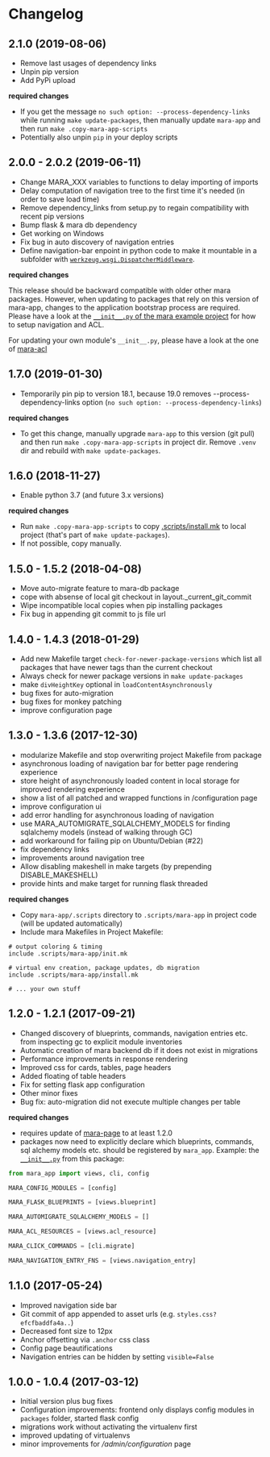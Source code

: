 # Changelog

## 2.1.0 (2019-08-06)

- Remove last usages of dependency links 
- Unpin pip version
- Add PyPi upload

**required changes**

- If you get the message `no such option: --process-dependency-links` while running `make update-packages`, then manually update `mara-app` and then run `make .copy-mara-app-scripts`
- Potentially also unpin `pip` in your deploy scripts


## 2.0.0 - 2.0.2 (2019-06-11)

- Change MARA_XXX variables to functions to delay importing of imports
- Delay computation of navigation tree to the first time it's needed (in order to save load time)
- Remove dependency_links from setup.py to regain compatibility with recent pip versions
- Bump flask & mara db dependency
- Get working on Windows
- Fix bug in auto discovery of navigation entries
- Define navigation-bar enpoint in python code to make it mountable in a subfolder
  with [`werkzeug.wsgi.DispatcherMiddleware`](http://flask.pocoo.org/docs/1.0/patterns/appdispatch/).


**required changes**

This release should be backward compatible with older other mara packages. However, when updating to packages that rely on this version of mara-app, changes to the application bootstrap process are required. Please have a look at the [`__init__.py` of the mara example project](https://github.com/mara/mara-example-project/blob/master/app/ui/__init__.py) for how to setup navigation and ACL.

For updating your own module's `__init__.py`, please have a look at the one of [mara-acl](https://github.com/mara/mara-example-project/blob/master/app/ui/__init__.py)  


## 1.7.0 (2019-01-30)

- Temporarily pin pip to version 18.1, because 19.0 removes --process-dependency-links option (`no such option: --process-dependency-links`)


**required changes**

- To get this change, manually upgrade `mara-app` to this version (git pull) and then run `make .copy-mara-app-scripts` in project dir. Remove `.venv` dir and rebuild with `make update-packages`.


## 1.6.0 (2018-11-27)

- Enable python 3.7 (and future 3.x versions)

**required changes**

- Run `make .copy-mara-app-scripts` to copy [.scripts/install.mk](https://github.com/mara/mara-app/blob/master/.scripts/install.mk) to local project (that's part of `make update-packages`). 
- If not possible, copy manually.


## 1.5.0 - 1.5.2 (2018-04-08)

- Move auto-migrate feature to mara-db package
- cope with absense of local git checkout in layout._current_git_commit
- Wipe incompatible local copies when pip installing packages 
- Fix bug in appending git commit to js file url


## 1.4.0 - 1.4.3 (2018-01-29)

- Add new Makefile target `check-for-newer-package-versions` which list all packages that have newer tags than the current checkout
- Always check for newer package versions in `make update-packages`
- make `divHeightKey` optional in `loadContentAsynchronously`
- bug fixes for auto-migration
- bug fixes for monkey patching
- improve configuration page
 


## 1.3.0 - 1.3.6 (2017-12-30)

- modularize Makefile and stop overwriting project Makefile from package 
- asynchronous loading of navigation bar for better page rendering experience
- store height of asynchronously loaded content in local storage for improved rendering experience
- show a list of all patched and wrapped functions in /configuration page 
- improve configuration ui
- add error handling for asynchronous loading of navigation 
- use MARA_AUTOMIGRATE_SQLALCHEMY_MODELS for finding sqlalchemy models (instead of walking through GC)
- add workaround for failing pip on Ubuntu/Debian (#22)
- fix dependency links
- improvements around navigation tree
- Allow disabling makeshell in make targets (by prepending DISABLE_MAKESHELL)
- provide hints and make target for running flask threaded

**required changes**

- Copy `mara-app/.scripts` directory to `.scripts/mara-app` in project code (will be updated automatically)
- Include mara Makefiles in Project Makefile:

```
# output coloring & timing
include .scripts/mara-app/init.mk

# virtual env creation, package updates, db migration
include .scripts/mara-app/install.mk

# ... your own stuff
```


## 1.2.0 - 1.2.1 (2017-09-21)

- Changed discovery of blueprints, commands, navigation entries etc. from inspecting gc to explicit module inventories
- Automatic creation of mara backend db if it does not exist in migrations
- Performance improvements in response rendering
- Improved css for cards, tables, page headers 
- Added floating of table headers
- Fix for setting flask app configuration
- Other minor fixes
- Bug fix: auto-migration did not execute multiple changes per table

**required changes**

- requires update of [mara-page](https://github.com/mara/mara-page) to at least 1.2.0
- packages now need to explicitly declare which blueprints, commands, sql alchemy models etc. should be registered by `mara_app`. Example: the [`__init__.py`](https://github.com/mara/mara-app/blob/master/mara_app/__init__.py) from this package:
 
```python
from mara_app import views, cli, config

MARA_CONFIG_MODULES = [config]

MARA_FLASK_BLUEPRINTS = [views.blueprint]

MARA_AUTOMIGRATE_SQLALCHEMY_MODELS = []

MARA_ACL_RESOURCES = [views.acl_resource]

MARA_CLICK_COMMANDS = [cli.migrate]

MARA_NAVIGATION_ENTRY_FNS = [views.navigation_entry]

```


## 1.1.0 (2017-05-24)

- Improved navigation side bar
- Git commit of app appended to asset urls (e.g. `styles.css?efcfbaddfa4a..`)
- Decreased font size to 12px
- Anchor offsetting via `.anchor` css class
- Config page beautifications
- Navigation entries can be hidden by setting `visible=False`



## 1.0.0 - 1.0.4 (2017-03-12) 

- Initial version plus bug fixes
- Configuration improvements: frontend only displays config modules in `packages` folder, started flask config 
- migrations work without activating the virtualenv first
- improved updating of virtualenvs
- minor improvements for _/admin/configuration_ page
